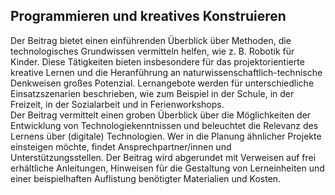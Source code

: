 <!-- filename: 00_Interessen_und_Kompetenzen_foerdern.md -->
<!-- title: Interessen und Kompetenzen fördern -->

<!-- tags: #nachwuchs,#spezial,#werkzeugmethoden -->
<!-- authors: Isabel Zorn, Christoph Trappe, Kerstin Stöckelmayr, Tanja Kohn, Christoph Derndorfer -->

## Programmieren und kreatives Konstruieren

Der Beitrag bietet einen einführenden Überblick über Methoden, die technologisches Grundwissen vermitteln helfen, wie z. B. Robotik für Kinder. Diese Tätigkeiten bieten insbesondere für das projektorientierte kreative Lernen und die Heranführung an naturwissenschaftlich-technische Denkweisen großes Potenzial. Lernangebote werden für unterschiedliche Einsatzszenarien beschrieben, wie zum Beispiel in der Schule, in der Freizeit, in der Sozialarbeit und in Ferienworkshops.  
Der Beitrag vermittelt einen groben Überblick über die Möglichkeiten der Entwicklung von Technologiekenntnissen und beleuchtet die Relevanz des Lernens über (digitale) Technologien. Wer in die Planung ähnlicher Projekte einsteigen möchte, findet Ansprechpartner/innen und Unterstützungsstellen. Der Beitrag wird abgerundet mit Verweisen auf frei erhältliche Anleitungen, Hinweisen für die Gestaltung von Lerneinheiten und einer beispielhaften Auflistung benötigter Materialien und Kosten.

